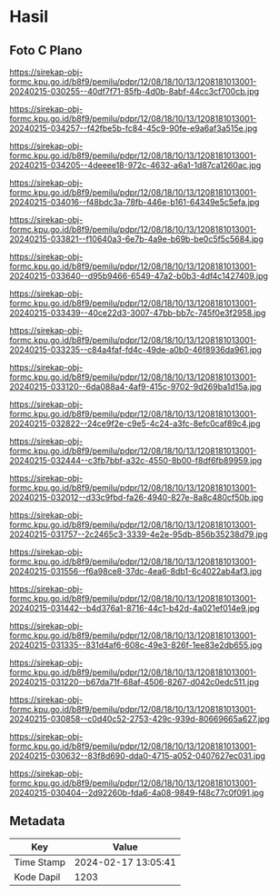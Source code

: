 # Hasil

## Foto C Plano

https://sirekap-obj-formc.kpu.go.id/b8f9/pemilu/pdpr/12/08/18/10/13/1208181013001-20240215-030255--40df7f71-85fb-4d0b-8abf-44cc3cf700cb.jpg

https://sirekap-obj-formc.kpu.go.id/b8f9/pemilu/pdpr/12/08/18/10/13/1208181013001-20240215-034257--f42fbe5b-fc84-45c9-90fe-e9a6af3a515e.jpg

https://sirekap-obj-formc.kpu.go.id/b8f9/pemilu/pdpr/12/08/18/10/13/1208181013001-20240215-034205--4deeee18-972c-4632-a6a1-1d87ca1260ac.jpg

https://sirekap-obj-formc.kpu.go.id/b8f9/pemilu/pdpr/12/08/18/10/13/1208181013001-20240215-034016--f48bdc3a-78fb-446e-b161-64349e5c5efa.jpg

https://sirekap-obj-formc.kpu.go.id/b8f9/pemilu/pdpr/12/08/18/10/13/1208181013001-20240215-033821--f10640a3-6e7b-4a9e-b69b-be0c5f5c5684.jpg

https://sirekap-obj-formc.kpu.go.id/b8f9/pemilu/pdpr/12/08/18/10/13/1208181013001-20240215-033640--d95b9466-6549-47a2-b0b3-4df4c1427409.jpg

https://sirekap-obj-formc.kpu.go.id/b8f9/pemilu/pdpr/12/08/18/10/13/1208181013001-20240215-033439--40ce22d3-3007-47bb-bb7c-745f0e3f2958.jpg

https://sirekap-obj-formc.kpu.go.id/b8f9/pemilu/pdpr/12/08/18/10/13/1208181013001-20240215-033235--c84a4faf-fd4c-49de-a0b0-46f8936da961.jpg

https://sirekap-obj-formc.kpu.go.id/b8f9/pemilu/pdpr/12/08/18/10/13/1208181013001-20240215-033120--6da088a4-4af9-415c-9702-9d269ba1d15a.jpg

https://sirekap-obj-formc.kpu.go.id/b8f9/pemilu/pdpr/12/08/18/10/13/1208181013001-20240215-032822--24ce9f2e-c9e5-4c24-a3fc-8efc0caf89c4.jpg

https://sirekap-obj-formc.kpu.go.id/b8f9/pemilu/pdpr/12/08/18/10/13/1208181013001-20240215-032444--c3fb7bbf-a32c-4550-8b00-f8df6fb89959.jpg

https://sirekap-obj-formc.kpu.go.id/b8f9/pemilu/pdpr/12/08/18/10/13/1208181013001-20240215-032012--d33c9fbd-fa26-4940-827e-8a8c480cf50b.jpg

https://sirekap-obj-formc.kpu.go.id/b8f9/pemilu/pdpr/12/08/18/10/13/1208181013001-20240215-031757--2c2465c3-3339-4e2e-95db-856b35238d79.jpg

https://sirekap-obj-formc.kpu.go.id/b8f9/pemilu/pdpr/12/08/18/10/13/1208181013001-20240215-031556--f6a98ce8-37dc-4ea6-8db1-6c4022ab4af3.jpg

https://sirekap-obj-formc.kpu.go.id/b8f9/pemilu/pdpr/12/08/18/10/13/1208181013001-20240215-031442--b4d376a1-8716-44c1-b42d-4a021ef014e9.jpg

https://sirekap-obj-formc.kpu.go.id/b8f9/pemilu/pdpr/12/08/18/10/13/1208181013001-20240215-031335--831d4af6-608c-49e3-826f-1ee83e2db655.jpg

https://sirekap-obj-formc.kpu.go.id/b8f9/pemilu/pdpr/12/08/18/10/13/1208181013001-20240215-031220--b67da71f-68af-4506-8267-d042c0edc511.jpg

https://sirekap-obj-formc.kpu.go.id/b8f9/pemilu/pdpr/12/08/18/10/13/1208181013001-20240215-030858--c0d40c52-2753-429c-939d-80669665a627.jpg

https://sirekap-obj-formc.kpu.go.id/b8f9/pemilu/pdpr/12/08/18/10/13/1208181013001-20240215-030632--83f8d690-dda0-4715-a052-0407627ec031.jpg

https://sirekap-obj-formc.kpu.go.id/b8f9/pemilu/pdpr/12/08/18/10/13/1208181013001-20240215-030404--2d92260b-fda6-4a08-9849-f48c77c0f091.jpg


## Metadata

| Key        | Value               |
| ---------- | ------------------- |
| Time Stamp | 2024-02-17 13:05:41 |
| Kode Dapil | 1203                |



